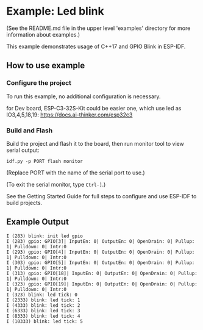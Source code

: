 # Example: Led blink

(See the README.md file in the upper level 'examples' directory for more information about examples.)

This example demonstrates usage of C++17 and GPIO Blink in ESP-IDF.

## How to use example

### Configure the project

To run this example, no additional configuration is necessary.

for Dev board, ESP-C3-32S-Kit could be easier one, which use led as IO3,4,5,18,19:
https://docs.ai-thinker.com/esp32c3

### Build and Flash

Build the project and flash it to the board, then run monitor tool to view serial output:

```
idf.py -p PORT flash monitor
```

(Replace PORT with the name of the serial port to use.)

(To exit the serial monitor, type ``Ctrl-]``.)

See the Getting Started Guide for full steps to configure and use ESP-IDF to build projects.

## Example Output

```
I (283) blink: init led gpio
I (283) gpio: GPIO[3]| InputEn: 0| OutputEn: 0| OpenDrain: 0| Pullup: 1| Pulldown: 0| Intr:0
I (293) gpio: GPIO[4]| InputEn: 0| OutputEn: 0| OpenDrain: 0| Pullup: 1| Pulldown: 0| Intr:0 
I (303) gpio: GPIO[5]| InputEn: 0| OutputEn: 0| OpenDrain: 0| Pullup: 1| Pulldown: 0| Intr:0
I (313) gpio: GPIO[18]| InputEn: 0| OutputEn: 0| OpenDrain: 0| Pullup: 1| Pulldown: 0| Intr:0 
I (323) gpio: GPIO[19]| InputEn: 0| OutputEn: 0| OpenDrain: 0| Pullup: 1| Pulldown: 0| Intr:0
I (323) blink: led tick: 0
I (2333) blink: led tick: 1
I (4333) blink: led tick: 2
I (6333) blink: led tick: 3
I (8333) blink: led tick: 4
I (10333) blink: led tick: 5
```
